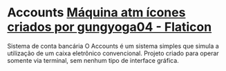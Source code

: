 # Accounts <a href="https://www.flaticon.com/br/icones-gratis/maquina-atm" title="máquina atm ícones">Máquina atm ícones criados por gungyoga04 - Flaticon</a>
Sistema de conta bancária
O Accounts é um sistema simples que simula a utilização de um caixa eletrônico convencional.
Projeto criado para operar somente via terminal, sem nenhum tipo de interface gráfica.
